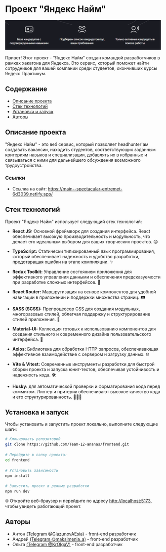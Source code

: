 # Проект "Яндекс Найм"

![Возможности Яндекс Найм](./src/assets/screenshots/banner.png)

Привет! Этот проект - "Яндекс Найм" создан командой разработчиков в рамках хакатона для Яндекса. Это сервис, который поможет найти сотрудников для вашей компании среди студентов, окончивших курсы Яндекс Практикум.

## Содержание

- [Описание проекта](#описание-проекта)
- [Стек технологий](#стек-технологий)
- [Установка и запуск](#установка-и-запуск)
- [Авторы](#авторы)

## Описание проекта

"Яндекс Найм" - это веб сервис, который позволяет headhunter'ам создавать вакансии, находить студентов, соответствующих заданным критериям навыков и специализации, добавлять их в избранные и связываться с ними для дальнейшего обсуждения возможного трудоустройства.

### Ссылки

- Ссылка на сайт: https://main--spectacular-entremet-6d3039.netlify.app/

## Стек технологий

Проект "Яндекс Найм" использует следующий стек технологий:

- **React JS:** Основной фреймворк для создания интерфейса. React обеспечивает высокую производительность и модульность, что делает его идеальным выбором для ваших творческих проектов. 😊

- **TypeScript:** Статически типизированный язык программирования, который обеспечивает надежность и удобство разработки, предотвращая ошибки на этапе компиляции. ✨

- **Redux Toolkit:** Управление состоянием приложения для эффективного управления данными и обеспечения предсказуемости при разработке сложных интерфейсов. 🌟

- **React Router:** Маршрутизация на основе компонентов для удобной навигации в приложении и поддержки множества страниц. 🛤️

- **SASS (SCSS):** Препроцессор CSS для создания модульных, многоразовых стилей, облегчая поддержку и структурирование стилей приложения. 🎨

- **Material-UI:** Коллекция готовых к использованию компонентов для создания стильного и современного дизайна пользовательского интерфейса. 🌈

- **Axios:** Библиотека для обработки HTTP-запросов, обеспечивающая эффективное взаимодействие с сервером и загрузку данных. 🌐

- **Vite & Vitest:** Современные инструменты разработки для быстрой сборки проекта и запуска юнит-тестов, обеспечивая устойчивость и надежность кода. 🛠️

- **Husky:** для автоматической проверки и форматирования кода перед коммитом. Линтер и притерик обеспечивают высокое качество кода и его структурированность. 👨‍💻✨

## Установка и запуск

Чтобы установить и запустить проект локально, выполните следующие шаги:

```bash
# Клонировать репозиторий
git clone https://github.com/Team-12-ananas/frontend.git

# Перейдите в папку проекта:
cd frontend

# Установить зависимости
npm install

# Запустить проект в режиме разработки
npm run dev
```

🌐 Откройте веб-браузер и перейдите по адресу [http://localhost:5173](http://localhost:5173), чтобы увидеть работающий проект.

## Авторы

- Антон [(Telegram @GlazunovAEsia)](https://t.me/GlazunovAEsia) - front-end разработчик
- Андрей [(Telegram @maksimenia_a)](https://t.me/maksimenia_a) - front-end разработчик
- Ольга [(Telegram @KrOlgaV)](https://t.me/KrOlgaV) - front-end разработчик
